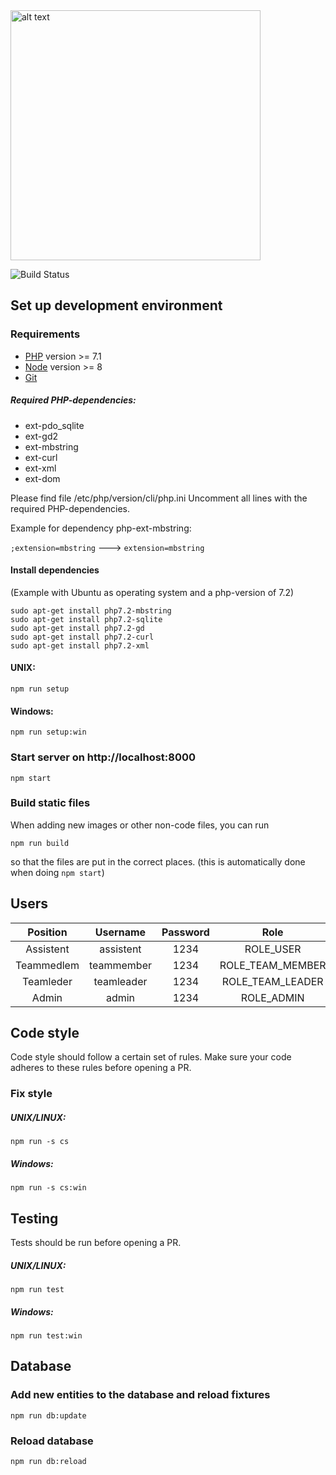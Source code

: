 <img src="https://github.com/vektorprogrammet/vektorprogrammet/blob/readme/logo_readme.png" alt="alt text" width="400" height="auto">

![Build Status](https://travis-ci.org/vektorprogrammet/vektorprogrammet.svg?branch=master)



## Set up development environment
### Requirements
- [PHP](http://php.net/downloads.php) version >= 7.1
- [Node](https://nodejs.org/en/) version >= 8
- [Git](https://git-scm.com/)

##### Required PHP-dependencies:
* ext-pdo_sqlite
* ext-gd2
* ext-mbstring
* ext-curl
* ext-xml
* ext-dom

Please find file /etc/php/version/cli/php.ini
Uncomment all lines with the required PHP-dependencies.

Example for dependency php-ext-mbstring:

`;extension=mbstring`       ---> `extension=mbstring`


#### Install dependencies
(Example with Ubuntu as operating system and a php-version of 7.2)
```
sudo apt-get install php7.2-mbstring
sudo apt-get install php7.2-sqlite
sudo apt-get install php7.2-gd
sudo apt-get install php7.2-curl
sudo apt-get install php7.2-xml
```



#### UNIX:
`npm run setup`
#### Windows:
`npm run setup:win`

### Start server on http://localhost:8000
`npm start`

### Build static files
When adding new images or other non-code files, you can run

`npm run build`

so that the files are put in the correct places. (this is automatically
done when doing `npm start`)

## Users
| Position     | Username   | Password |        Role        |
| :----------: | :--------: |:--------:|:------------------:|
| Assistent    | assistent  |   1234   |      ROLE_USER     |
| Teammedlem   | teammember |   1234   |  ROLE_TEAM_MEMBER  |
| Teamleder    | teamleader |   1234   |  ROLE_TEAM_LEADER  |
| Admin        | admin      |   1234   |      ROLE_ADMIN    |


## Code style
Code style should follow a certain set of rules. Make sure your code 
adheres to these rules before opening a PR. 

### Fix style
##### UNIX/LINUX:
`npm run -s cs`
##### Windows:
`npm run -s cs:win`

## Testing
Tests should be run before opening a PR.
##### UNIX/LINUX:
`npm run test`
##### Windows:
`npm run test:win`


## Database

### Add new entities to the database and reload fixtures
`npm run db:update`

### Reload database
`npm run db:reload`
